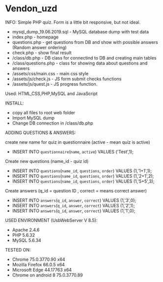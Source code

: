 # Vendon_uzd

INFO:
Simple PHP quiz. Form is a little bit responsive, but not ideal.

* mysql_dump_19.06.2019.sql - MySQL database dump with test data
* index.php - homepage
* questions.php - get questions from DB and show with possible answers (Random answer ordering)
* check.php - show final result
* /class/db.php - DB class for connectind to DB and creating main tables
* /class/questions.php - class for showing data about questions and answers
* /assets/css/main.css - main css style
* /assets/js/check.js - JS form submit checks functions
* /assets/js/quest.js - JS progress function.

Used: 
HTML,CSS,PHP,MySQL and JavaScript

INSTALL:
* copy all files to root web folder
* Import MySQL dump
* Change DB connection in /class/db.php


ADDING QUESTIONS & ANSWERS:

create new name for quiz in questionnaire (active - mean quiz is active)
* INSERT INTO `questionnaire`(`name`, `active`) VALUES ('Test',1);

Create new questions (name_id - quiz id)
* INSERT INTO `questions`(`name_id`, `questions`, `order`) VALUES (1,'1+1',1);
* INSERT INTO `questions`(`name_id`, `questions`, `order`) VALUES (1,'2+1',2);
* INSERT INTO `questions`(`name_id`, `questions`, `order`) VALUES (1,'5+5',3);

Create answers (q_id = question ID , correct = means correct answer)

* INSERT INTO `answers`(`q_id`, `answer`, `correct`) VALUES (1,'3',0);
* INSERT INTO `answers`(`q_id`, `answer`, `correct`) VALUES (1,'2',1);
* INSERT INTO `answers`(`q_id`, `answer`, `correct`) VALUES (1,'1',0);

USED ENVIRONMENT (UsbWebServer V 8.5):
* Apache 2.4.6
* PHP 5.6.32
* MySQL 5.6.34

TESTED ON: 
* Chrome 75.0.3770.90 x64
* Mozilla Firefox 66.0.5 x64
* Microsoft Edge 44.17763 x64
* Chrome on android 8 75.0.3770.89